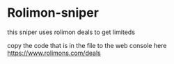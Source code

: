# Rolimon-sniper
this sniper uses rolimon deals to get limiteds

copy the code that is in the file to the web console here https://www.rolimons.com/deals
